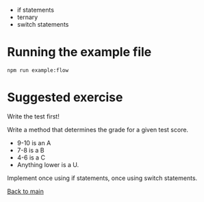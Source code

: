 - if statements
- ternary
- switch statements

# Running the example file

`npm run example:flow`

# Suggested exercise

Write the test first!

Write a method that determines the grade for a given test score.
- 9-10 is an A
- 7-8 is a B
- 4-6 is a C
- Anything lower is a U.


Implement once using if statements, once using switch statements.

[Back to main](../../../README.md)